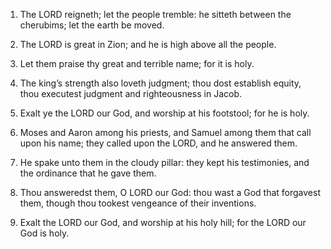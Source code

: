 1. The LORD reigneth; let the people tremble: he sitteth between the
cherubims; let the earth be moved.

2. The LORD is great in Zion; and he is high above all the people.

3. Let them praise thy great and terrible name; for it is holy.

4. The king’s strength also loveth judgment; thou dost establish
equity, thou executest judgment and righteousness in Jacob.

5. Exalt ye the LORD our God, and worship at his footstool; for he
is holy.

6. Moses and Aaron among his priests, and Samuel among them that
call upon his name; they called upon the LORD, and he answered them.

7. He spake unto them in the cloudy pillar: they kept his
testimonies, and the ordinance that he gave them.

8. Thou answeredst them, O LORD our God: thou wast a God that
forgavest them, though thou tookest vengeance of their inventions.

9. Exalt the LORD our God, and worship at his holy hill; for the
LORD our God is holy.